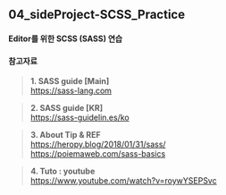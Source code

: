 ## 04_sideProject-SCSS_Practice

#### Editor를 위한 SCSS (SASS) 연습

#### 참고자료

>__1. SASS guide [Main]__ <br>
>https://sass-lang.com

>__2. SASS guide [KR]__ <br>
>https://sass-guidelin.es/ko

>__3. About Tip & REF__ <br>
>https://heropy.blog/2018/01/31/sass/<br>
>https://poiemaweb.com/sass-basics<br>

>__4. Tuto : youtube__<br>
>https://www.youtube.com/watch?v=roywYSEPSvc
